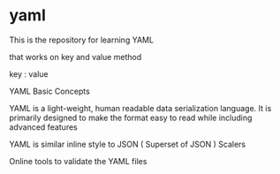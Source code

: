 # yaml
This is the repository for learning YAML

that works on key and value method

key : value

YAML Basic Concepts

YAML is a light-weight, human readable data serialization language. It is primarily designed to make the format easy to read while including advanced features

YAML is similar inline style to JSON ( Superset of JSON )
Scalers

Online tools to validate the YAML files


